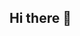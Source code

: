 ## Hi there 👋

<!--
🍀 2021년
- 07. 15
표창장 (봉사부분). 천천중학교
- 10.26
미래인재상(1위) 천천중학교 창의력대회


🍀 2022년
- 09.18
Python 2급. 자격번호:22_P2_2219437 (YBM) 
-11.12
통일부장관상.  ‘2022 사랑의 일기 큰잔치 세계대회
<관련기사>
https://www.seoul.co.kr/news/newsView.php?id=20221113500108


🍀 2023년
- 10.21
특별상 (사)인간성회복운동 추진협회
- 09.17
2023 ROBOTEX & MRC Global Olympiad Korea International 스모 3kg부분 2위
(로보텍스 코리아 로봇 코딩대회 2위)
- 11.17
2023 ROBOTEX 세계대회출전 에스토니아. 탈린 
공동 19위
-12.03
23-24 FIRST LEGO LEAGUE KOREA
퓨처디자인 예선통과


🍀 2024년
- 03.04
동원고등학교 1학년 2반 학급회장
- 04.20
은상  (2024년 제2회 IT코딩 발명대회)
- 06.29
특별상 (사)인간성회복운동 추진협회
- 07.22
공로상 동원고
- 07.24
4회 Advance Insights CHallenge의 KLA 장학팀 선발 (창의공학교육협회)
- 10.19-20
제1회 경기 청소년 사이버 보안 캠프(1차,2차교육)
- 11.
KLA 로봇제작 코딩대회 디자인부분 3위 
(창의공학교육협회)
- 11.24 일기수상작 책출판
https://www.viva100.com/article/20250122501539
https://m.yes24.com/goods/detail/142166309
- 12.31
은상 동원고 사진전
- 12.31
학교생활 우수자 동원고
- 12
제1회 미래과학 콘서트 2위 동원고
주제:


🍀 2025년
- 01.8-10
2025 일본 마쓰야마 글로벌 과학캠프. 동원고
주제발표 : 
- 01.20
KRC 로봇대회
- 01.26 
24-25 FIRST LEGO LEAGUE KOREA
Outstanding Strategy 뛰어난 전략가상
- 03.09 
c언어 2급 자격번호 25_C2_2119163 (YBM)

- 05.18
제1회 경기 청소년 사이버 보안 캠프(3차교육)
(경기도 교육감 수료증)
